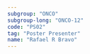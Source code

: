 ```yaml
---
subgroup: "ONCO"
subgroup-long: "ONCO-12"
code: "PS02"
tag: "Poster Presenter"
name: "Rafael R Bravo"
---
```

